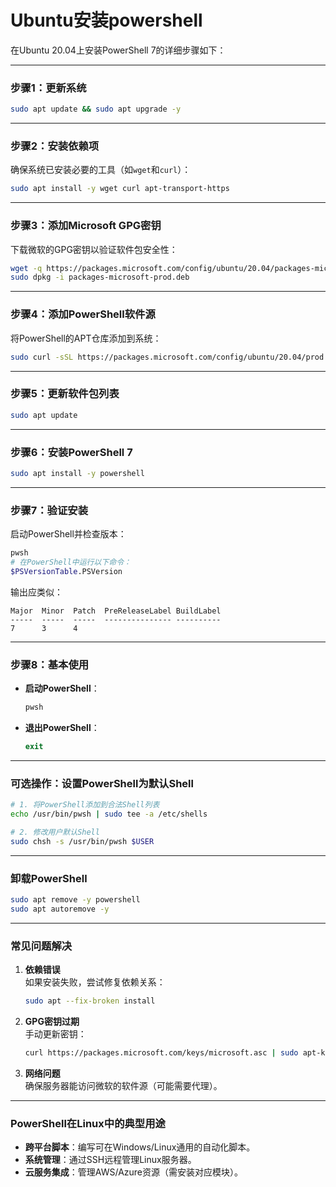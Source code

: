 # Ubuntu安装powershell
在Ubuntu 20.04上安装PowerShell 7的详细步骤如下：

---

### **步骤1：更新系统**
```bash
sudo apt update && sudo apt upgrade -y
```

---

### **步骤2：安装依赖项**
确保系统已安装必要的工具（如`wget`和`curl`）：
```bash
sudo apt install -y wget curl apt-transport-https
```

---

### **步骤3：添加Microsoft GPG密钥**
下载微软的GPG密钥以验证软件包安全性：
```bash
wget -q https://packages.microsoft.com/config/ubuntu/20.04/packages-microsoft-prod.deb
sudo dpkg -i packages-microsoft-prod.deb
```

---

### **步骤4：添加PowerShell软件源**
将PowerShell的APT仓库添加到系统：
```bash
sudo curl -sSL https://packages.microsoft.com/config/ubuntu/20.04/prod.list | sudo tee /etc/apt/sources.list.d/microsoft.list
```

---

### **步骤5：更新软件包列表**
```bash
sudo apt update
```

---

### **步骤6：安装PowerShell 7**
```bash
sudo apt install -y powershell
```

---

### **步骤7：验证安装**
启动PowerShell并检查版本：
```bash
pwsh
# 在PowerShell中运行以下命令：
$PSVersionTable.PSVersion
```
输出应类似：
```
Major  Minor  Patch  PreReleaseLabel BuildLabel
-----  -----  -----  --------------- ----------
7      3      4
```

---

### **步骤8：基本使用**
- **启动PowerShell**：
  ```bash
  pwsh
  ```
- **退出PowerShell**：
  ```powershell
  exit
  ```

---

### **可选操作：设置PowerShell为默认Shell**
```bash
# 1. 将PowerShell添加到合法Shell列表
echo /usr/bin/pwsh | sudo tee -a /etc/shells

# 2. 修改用户默认Shell
sudo chsh -s /usr/bin/pwsh $USER
```

---

### **卸载PowerShell**
```bash
sudo apt remove -y powershell
sudo apt autoremove -y
```

---

### **常见问题解决**
1. **依赖错误**  
   如果安装失败，尝试修复依赖关系：
   ```bash
   sudo apt --fix-broken install
   ```

2. **GPG密钥过期**  
   手动更新密钥：
   ```bash
   curl https://packages.microsoft.com/keys/microsoft.asc | sudo apt-key add -
   ```

3. **网络问题**  
   确保服务器能访问微软的软件源（可能需要代理）。

---

### **PowerShell在Linux中的典型用途**
- **跨平台脚本**：编写可在Windows/Linux通用的自动化脚本。
- **系统管理**：通过SSH远程管理Linux服务器。
- **云服务集成**：管理AWS/Azure资源（需安装对应模块）。
